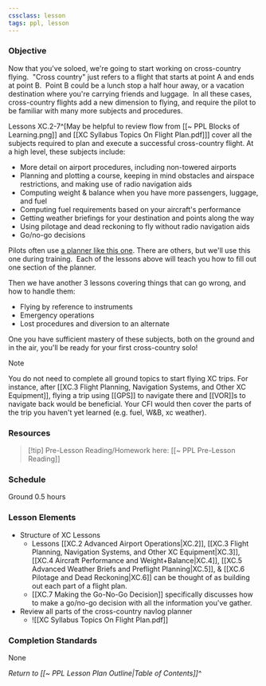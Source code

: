 ```yaml
---
cssclass: lesson
tags: ppl, lesson
---
```

### Objective
Now that you've soloed, we're going to start working on cross-country flying.  "Cross country" just refers to a flight that starts at point A and ends at point B.  Point B could be a lunch stop a half hour away, or a vacation destination where you're carrying friends and luggage.  In all these cases, cross-country flights add a new dimension to flying, and require the pilot to be familiar with many more subjects and procedures.

Lessons XC.2-7^[May be helpful to review flow from [[~ PPL Blocks of Learning.png]] and [[XC Syllabus Topics On Flight Plan.pdf]]] cover all the subjects required to plan and execute a successful cross-country flight. At a high level, these subjects include:
- More detail on airport procedures, including non-towered airports
- Planning and plotting a course, keeping in mind obstacles and airspace restrictions, and making use of radio navigation aids
- Computing weight & balance when you have more passengers, luggage, and fuel
- Computing fuel requirements based on your aircraft's performance
- Getting weather briefings for your destination and points along the way
- Using pilotage and dead reckoning to fly without radio navigation aids
- Go/no-go decisions

Pilots often use [a planner like this one](https://www.dauntless-soft.com/products/Freebies/VFRFlightPlanner/). There are others, but we'll use this one during training.  Each of the lessons above will teach you how to fill out one section of the planner.

Then we have another 3 lessons covering things that can go wrong, and how to handle them:
- Flying by reference to instruments
- Emergency operations
- Lost procedures and diversion to an alternate

One you have sufficient mastery of these subjects, both on the ground and in the air, you'll be ready for your first cross-country solo!

> [!note]
> You do not need to complete all ground topics to start flying XC trips. For instance, after [[XC.3 Flight Planning, Navigation Systems, and Other XC Equipment]], flying a trip using [[GPS]] to navigate there and [[VOR]]s to navigate back would be beneficial. Your CFI would then cover the parts of the trip you haven't yet learned (e.g. fuel, W&B, xc weather).

### Resources
> [!tip] Pre-Lesson Reading/Homework here: [[~ PPL Pre-Lesson Reading]]

### Schedule
Ground 0.5 hours

### Lesson Elements
- Structure of XC Lessons
	- Lessons [[XC.2 Advanced Airport Operations|XC.2]], [[XC.3 Flight Planning, Navigation Systems, and Other XC Equipment|XC.3]], [[XC.4 Aircraft Performance and Weight+Balance|XC.4]], [[XC.5 Advanced Weather Briefs and Preflight Planning|XC.5]], & [[XC.6 Pilotage and Dead Reckoning|XC.6]] can be thought of as building out each part of a flight plan.
	- [[XC.7 Making the Go-No-Go Decision]] specifically discusses how to make a go/no-go decision with all the information you've gather.
- Review all parts of the cross-country navlog planner
	- ![[XC Syllabus Topics On Flight Plan.pdf]]


### Completion Standards
None

*Return to [[~ PPL Lesson Plan Outline|Table of Contents]]^*